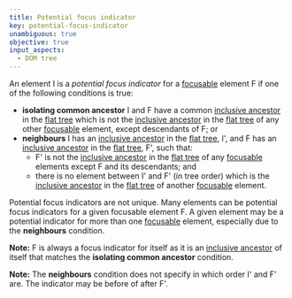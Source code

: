 ```yaml
---
title: Potential focus indicator
key: potential-focus-indicator
unambiguous: true
objective: true
input_aspects:
  - DOM tree
---
```


An element I is a _potential focus indicator_ for a [focusable][] element F if one of the following conditions is true:

- **isolating common ancestor** I and F have a common [inclusive ancestor][] in the [flat tree][] which is not the [inclusive ancestor][] in the [flat tree][] of any other [focusable][] element, except descendants of F; or
- **neighbours** I has an [inclusive ancestor][] in the [flat tree][], I', and F has an [inclusive ancestor][] in the [flat tree][], F', such that:
  - F' is not the [inclusive ancestor][] in the [flat tree][] of any [focusable][] elements except F and its descendants; and
  - there is no element between I' and F' (in tree order) which is the [inclusive ancestor][] in the [flat tree][] of another [focusable][] element.

Potential focus indicators are not unique. Many elements can be potential focus indicators for a given focusable element F. A given element may be a potential indicator for more than one [focusable][] element, especially due to the **neighbours** condition.

**Note:** F is always a focus indicator for itself as it is an [inclusive ancestor][] of itself that matches the **isolating common ancestor** condition.

**Note:** The **neighbours** condition does not specify in which order I' and F' are. The indicator may be before of after F'.

[flat tree]: https://drafts.csswg.org/css-scoping/#flat-tree 'Definition of flat tree'
[focusable]: #focusable 'Definition of focusable'
[inclusive ancestor]: https://dom.spec.whatwg.org/#concept-tree-inclusive-ancestor 'Definition of inclusive ancestor'
